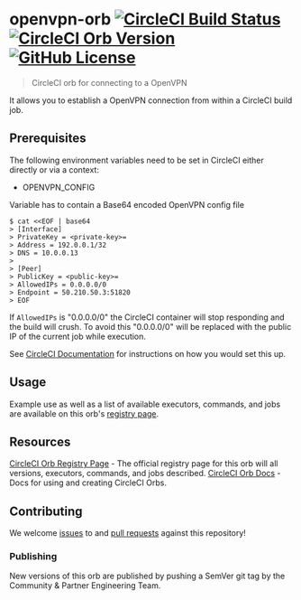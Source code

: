 # openvpn-orb [![CircleCI Build Status](https://circleci.com/gh/titel-media/openvpn-orb.svg?style=shield "CircleCI Build Status")](https://circleci.com/gh/titel-media/openvpn-orb) [![CircleCI Orb Version](https://img.shields.io/badge/endpoint.svg?url=https://badges.circleci.io/orb/titel-media/wireguard)][reg-page] [![GitHub License](https://img.shields.io/badge/license-MIT-lightgrey.svg)](https://raw.githubusercontent.com/titel-media/openvpn-orb/master/LICENSE)

> CircleCI orb for connecting to a OpenVPN

It allows you to establish a OpenVPN connection from within a CircleCI build job.


## Prerequisites

The following environment variables need to be set in CircleCI either directly or via a context:

- OPENVPN_CONFIG

Variable has to contain a Base64 encoded OpenVPN config file

```shell
$ cat <<EOF | base64
> [Interface]
> PrivateKey = <private-key>=
> Address = 192.0.0.1/32
> DNS = 10.0.0.13
>
> [Peer]
> PublicKey = <public-key>=
> AllowedIPs = 0.0.0.0/0
> Endpoint = 50.210.50.3:51820
> EOF
```

If `AllowedIPs` is "0.0.0.0/0" the CircleCI container will stop responding and the build will crush. To avoid this "0.0.0.0/0" will be replaced with the public IP of the current job while execution.

See [CircleCI Documentation](https://circleci.com/docs/2.0/env-vars) for instructions on how you would set this up.


## Usage

Example use as well as a list of available executors, commands, and jobs are available on this orb's [registry page][reg-page].


## Resources

[CircleCI Orb Registry Page][reg-page] - The official registry page for this orb will all versions, executors, commands, and jobs described.
[CircleCI Orb Docs](https://circleci.com/docs/2.0/orb-intro/#section=configuration) - Docs for using and creating CircleCI Orbs.


## Contributing
We welcome [issues](https://github.com/titel-media/openvpn-orb/issues) to and [pull requests](https://github.com/titel-media/openvpn-orb/pulls) against this repository!

### Publishing

New versions of this orb are published by pushing a SemVer git tag by the Community & Partner Engineering Team.

[reg-page]: https://circleci.com/orbs/registry/orb/titel-media/wireguard
